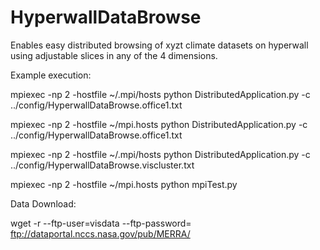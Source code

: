 HyperwallDataBrowse
===================

Enables easy distributed browsing of xyzt climate datasets on hyperwall using adjustable slices in any of the 4 dimensions.

Example execution:


mpiexec -np 2 -hostfile ~/.mpi/hosts python DistributedApplication.py -c ../config/HyperwallDataBrowse.office1.txt

mpiexec -np 2 -hostfile ~/mpi.hosts python DistributedApplication.py -c ../config/HyperwallDataBrowse.office1.txt
         
mpiexec -np 2 -hostfile ~/.mpi/hosts python DistributedApplication.py -c ../config/HyperwallDataBrowse.viscluster.txt 

mpiexec -np 2 -hostfile ~/mpi.hosts python mpiTest.py 

Data Download:

wget -r --ftp-user=visdata --ftp-password= ftp://dataportal.nccs.nasa.gov/pub/MERRA/

         
